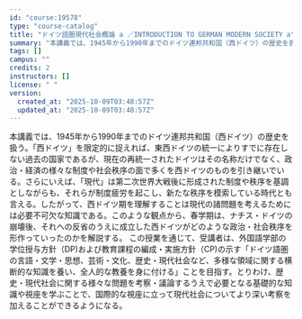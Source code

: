 ```yaml
---
id: "course:19578"
type: "course-catalog"
title: "ドイツ語圏現代社会概論 a ／INTRODUCTION TO GERMAN MODERN SOCIETY a"
summary: "本講義では、1945年から1990年までのドイツ連邦共和国（西ドイツ）の歴史を扱う。「西ドイツ」を限定的に捉えれば、東西ドイツの統一によりすでに存在しない過去の国家であるが、現在の再統一されたドイツはその名称だけでなく、政治・経済の様々な制…"
tags: []
campus: ""
credits: 2
instructors: []
license: " "
version:
  created_at: "2025-10-09T03:48:57Z"
  updated_at: "2025-10-09T03:48:57Z"
---
```


本講義では、1945年から1990年までのドイツ連邦共和国（西ドイツ）の歴史を扱う。「西ドイツ」を限定的に捉えれば、東西ドイツの統一によりすでに存在しない過去の国家であるが、現在の再統一されたドイツはその名称だけでなく、政治・経済の様々な制度や社会秩序の面で多くを西ドイツのものを引き継いでいる。さらにいえば、「現代」は第二次世界大戦後に形成された制度や秩序を基調としながらも、それらが制度疲労を起こし、新たな秩序を模索している時代とも言える。したがって、西ドイツ期を理解することは現代の諸問題を考えるためには必要不可欠な知識である。このような観点から、春学期は、ナチス・ドイツの崩壊後、それへの反省のうえに成立した西ドイツがどのような政治・社会秩序を形作っていったのかを解説する。 この授業を通じて、受講者は、外国語学部の学位授与方針（DP)および教育課程の編成・実施方針（CP)の示す「ドイツ語圏の言語・文学・思想、芸術・文化、歴史・現代社会など、多様な領域に関する横断的な知識を養い、全人的な教養を身に付ける」ことを目指す。とりわけ、歴史・現代社会に関する様々な問題を考察・議論するうえで必要となる基礎的な知識や視座を学ぶことで、国際的な視座に立って現代社会についてより深い考察を加えることができるようになる。
